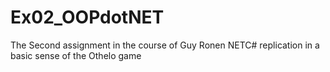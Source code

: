 # Ex02_OOPdotNET
The Second assignment in the course of Guy Ronen
NETC#
replication in a basic sense of the Othelo game
